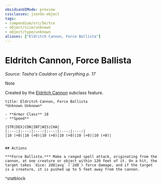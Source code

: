 ```yaml
---
obsidianUIMode: preview
cssclasses: json5e-object
tags:
- compendium/src/5e/tce
- object/size/unknown
- object/type/unknown
aliases: ["Eldritch Cannon, Force Ballista"]
---
```

# Eldritch Cannon, Force Ballista
*Source: Tasha's Cauldron of Everything p. 17*  

> [!note]
> Created by the [Eldritch Cannon](4-Resources/Compendium/classes/artificer-artillerist-tce.md#Eldritch%20Cannon%20(Level%203)) subclass feature.

```ad-statblock
title: Eldritch Cannon, Force Ballista
*Unknown Unknown*

- **Armor Class** 18 
- **Speed** 

|STR|DEX|CON|INT|WIS|CHA|
|:---:|:---:|:---:|:---:|:---:|:---:|
|10 (+0)|10 (+0)|10 (+0)|10 (+0)|10 (+0)|10 (+0)|


## Actions

***Force Ballista.*** Make a ranged spell attack, originating from the cannon, at one creature or object within 120 feet of it. On a hit, the target takes `dice: 2d8|avg` (`2d8`) force damage, and if the target is a creature, it is pushed up to 5 feet away from the cannon.
```
^statblock